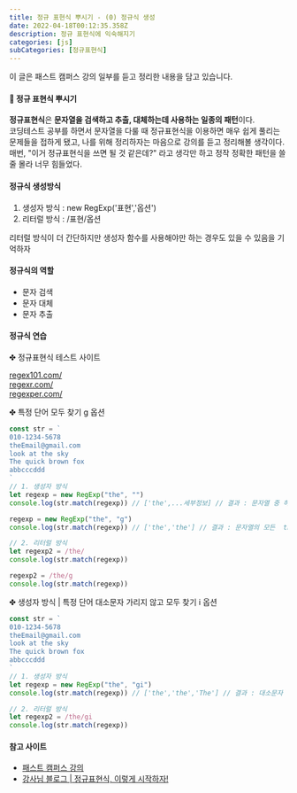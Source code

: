 ```yaml
---
title: 정규 표현식 뿌시기 - (0) 정규식 생성
date: 2022-04-18T00:12:35.358Z
description: 정규 표현식에 익숙해지기
categories: [js]
subCategories: [정규표현식]
---
```


이 글은 패스트 캠퍼스 강의 일부를 듣고 정리한 내용을 담고 있습니다.

#### 🔨 정규 표현식 뿌시기

**정규표현식**은 **문자열을 검색하고 추출, 대체하는데 사용하는 일종의 패턴**이다.<br>코딩테스트 공부를 하면서 문자열을 다룰 때 정규표현식을 이용하면 매우 쉽게 풀리는 문제들을 접하게 됐고, 나를 위해 정리하자는 마음으로 강의를 듣고 정리해볼 생각이다. 매번, "이거 정규표현식을 쓰면 될 것 같은데?" 라고 생각만 하고 정작 정확한 패턴을 쓸 줄 몰라 너무 힘들었다.

#### 정규식 생성방식

1. 생성자 방식 : new RegExp('표현','옵션')
2. 리터럴 방식 : /표현/옵션

리터럴 방식이 더 간단하지만 생성자 함수를 사용해야만 하는 경우도 있을 수 있음을 기억하자

#### 정규식의 역할

- 문자 검색
- 문자 대체
- 문자 추출

#### 정규식 연습

<div class="tab bottom10">✤ 정규표현식 테스트 사이트</div>

<a href="https://regex101.com/" target="_blank">regex101.com/</a>
<br>
<a href="https://regexr.com/" target="_blank">regexr.com/</a>
<br>
<a href="https://regexper.com/" target="_blank">regexper.com/</a>

<div class="tab bottom10">✤ 특정 단어 모두 찾기 <span class='bold'>g</span> 옵션</div>

```jsx
const str = `
010-1234-5678
theEmail@gmail.com
look at the sky
The quick brown fox
abbcccddd
`
// 1. 생성자 방식
let regexp = new RegExp("the", "")
console.log(str.match(regexp)) // ['the',...세부정보] // 결과 : 문자열 중 하나의 the에 대해서만 나온다

regexp = new RegExp("the", "g")
console.log(str.match(regexp)) // ['the','the'] // 결과 : 문자열의 모든  the를 가져온다.

// 2. 리터럴 방식
let regexp2 = /the/
console.log(str.match(regexp))

regexp2 = /the/g
console.log(str.match(regexp))
```

<div class="tab bottom10">✤ 생성자 방식 | 특정 단어 대소문자 가리지 않고 모두 찾기  <span class='bold'>i</span> 옵션</div>

```jsx
const str = `
010-1234-5678
theEmail@gmail.com
look at the sky
The quick brown fox
abbcccddd
`
// 1. 생성자 방식
let regexp = new RegExp("the", "gi")
console.log(str.match(regexp)) // ['the','the','The'] // 결과 : 대소문자 구분없이 모든 the에 대해서만 나온다

// 2. 리터럴 방식
let regexp2 = /the/gi
console.log(str.match(regexp))
```

#### 참고 사이트

- <a href="https://fastcampus.co.kr/dev_online_frontend" target="_blank">패스트 캠퍼스 강의</a>
- <a href="https://heropy.blog/2018/10/28/regexp/" target="_blank">강사님 블로그 | 정규표현식, 이렇게 시작하자!</a>
